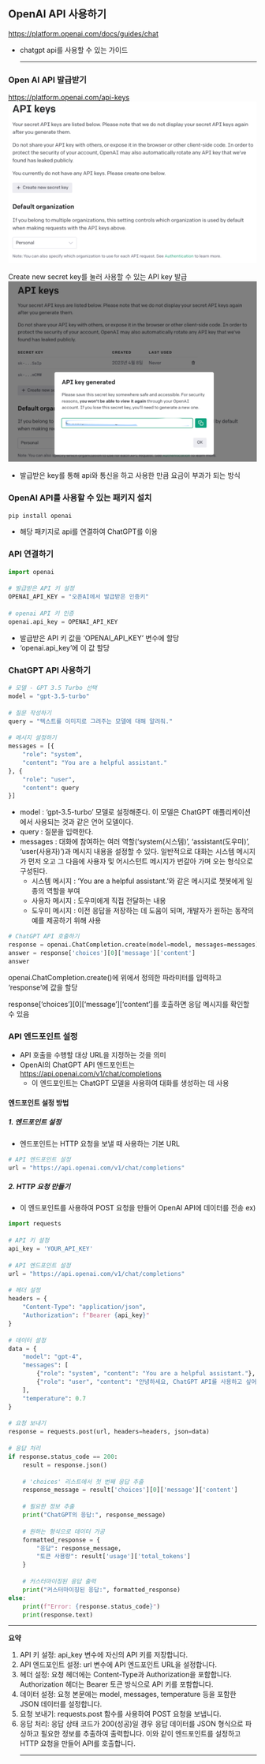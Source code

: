 ## OpenAI API 사용하기
https://platform.openai.com/docs/guides/chat

- chatgpt api를 사용할 수 있는 가이드<hr>

### Open AI API 발급받기
https://platform.openai.com/api-keys
![img.png](img.png)

Create new secret key를 눌러 사용할 수 있는 API key 발급
![img_1.png](img_1.png)
- 발급받은 key를 통해 api와 통신을 하고 사용한 만큼 요금이 부과가 되는 방식

### OpenAI API를 사용할 수 있는 패키지 설치
```pip install openai```
- 해당 패키지로 api를 연결하여 ChatGPT를 이용

### API 연결하기
```python
import openai

# 발급받은 API 키 설정
OPENAI_API_KEY = "오픈AI에서 발급받은 인증키"

# openai API 키 인증
openai.api_key = OPENAI_API_KEY
```
- 발급받은 API 키 값을 ‘OPENAI_API_KEY’ 변수에 할당
- ‘openai.api_key’에 이 값 할당

### ChatGPT API 사용하기
```python
# 모델 - GPT 3.5 Turbo 선택
model = "gpt-3.5-turbo"

# 질문 작성하기
query = "텍스트를 이미지로 그려주는 모델에 대해 알려줘."

# 메시지 설정하기
messages = [{
    "role": "system",
    "content": "You are a helpful assistant."
}, {
    "role": "user",
    "content": query
}]
```

- model : ‘gpt-3.5-turbo’ 모델로 설정해준다. 이 모델은 ChatGPT 애플리케이션에서 사용되는 것과 같은 언어 모델이다.
- query : 질문을 입력한다.
- messages : 대화에 참여하는 여러 역할(‘system(시스템)’, ‘assistant(도우미)’, ‘user(사용자)’)과 메시지 내용을 설정할 수 있다. 일반적으로 대화는 시스템 메시지가 먼저 오고 그 다음에 사용자 및 어시스턴트 메시지가 번갈아 가며 오는 형식으로 구성된다.
  - 시스템 메시지 : ‘You are a helpful assistant.’와 같은 메시지로 챗봇에게 일종의 역할을 부여
  - 사용자 메시지 : 도우미에게 직접 전달하는 내용
  - 도우미 메시지 : 이전 응답을 저장하는 데 도움이 되며, 개발자가 원하는 동작의 예를 제공하기 위해 사용

```python
# ChatGPT API 호출하기
response = openai.ChatCompletion.create(model=model, messages=messages)
answer = response['choices'][0]['message']['content']
answer
```
openai.ChatCompletion.create()에 위에서 정의한 파라미터를 입력하고 ‘response’에 값을 할당

response[‘choices’][0][‘message’][‘content’]를 호출하면 응답 메시지를 확인할 수 있음
<br>

### API 엔드포인트 설정
- API 호출을 수행할 대상 URL을 지정하는 것을 의미
- OpenAI의 ChatGPT API 엔드포인트는 https://api.openai.com/v1/chat/completions
  - 이 엔드포인트는 ChatGPT 모델을 사용하여 대화를 생성하는 데 사용

#### 엔드포인트 설정 방법
##### 1. 엔드포인트 설정
- 엔드포인트는 HTTP 요청을 보낼 때 사용하는 기본 URL
```python
# API 엔드포인트 설정
url = "https://api.openai.com/v1/chat/completions"
```

##### 2. HTTP 요청 만들기
- 이 엔드포인트를 사용하여 POST 요청을 만들어 OpenAI API에 데이터를 전송
ex)
```python
import requests

# API 키 설정
api_key = 'YOUR_API_KEY'

# API 엔드포인트 설정
url = "https://api.openai.com/v1/chat/completions"

# 헤더 설정
headers = {
    "Content-Type": "application/json",
    "Authorization": f"Bearer {api_key}"
}

# 데이터 설정
data = {
    "model": "gpt-4",
    "messages": [
        {"role": "system", "content": "You are a helpful assistant."},
        {"role": "user", "content": "안녕하세요, ChatGPT API를 사용하고 싶어요. 어떻게 해야 하나요?"}
    ],
    "temperature": 0.7
}

# 요청 보내기
response = requests.post(url, headers=headers, json=data)

# 응답 처리
if response.status_code == 200:
    result = response.json()
    
    # 'choices' 리스트에서 첫 번째 응답 추출
    response_message = result['choices'][0]['message']['content']
    
    # 필요한 정보 추출
    print("ChatGPT의 응답:", response_message)
    
    # 원하는 형식으로 데이터 가공
    formatted_response = {
        "응답": response_message,
        "토큰 사용량": result['usage']['total_tokens']
    }
    
    # 커스터마이징된 응답 출력
    print("커스터마이징된 응답:", formatted_response)
else:
    print(f"Error: {response.status_code}")
    print(response.text)
```
****
<b>요약</b><br>
1. API 키 설정: api_key 변수에 자신의 API 키를 저장합니다.
2. API 엔드포인트 설정: url 변수에 API 엔드포인트 URL을 설정합니다.
3. 헤더 설정: 요청 헤더에는 Content-Type과 Authorization을 포함합니다. Authorization 헤더는 Bearer 토큰 방식으로 API 키를 포함합니다.
4. 데이터 설정: 요청 본문에는 model, messages, temperature 등을 포함한 JSON 데이터를 설정합니다.
5. 요청 보내기: requests.post 함수를 사용하여 POST 요청을 보냅니다.
6. 응답 처리: 응답 상태 코드가 200(성공)일 경우 응답 데이터를 JSON 형식으로 파싱하고 필요한 정보를 추출하여 출력합니다.
이와 같이 엔드포인트를 설정하고 HTTP 요청을 만들어 API를 호출합니다.
<br><hr>
